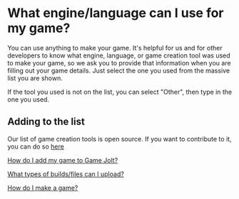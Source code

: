 # What engine/language can I use for my game?

You can use anything to make your game. It's helpful for us and for other developers to know what engine, language, or game creation tool was used to make your game, so we ask you to provide that information when you are filling out your game details. Just select the one you used from the massive list you are shown. 

If the tool you used is not on the list, you can select "Other", then type in the one you used.

## Adding to the list

Our list of game creation tools is open source. If you want to contribute to it, you can do so [here](https://github.com/gamejolt/creation-tools)

[How do I add my game to Game Jolt?](/add-game/index.md)

[What types of builds/files can I upload?](/build-types/index.md)

[How do I make a game?](/make-game/index.md)
